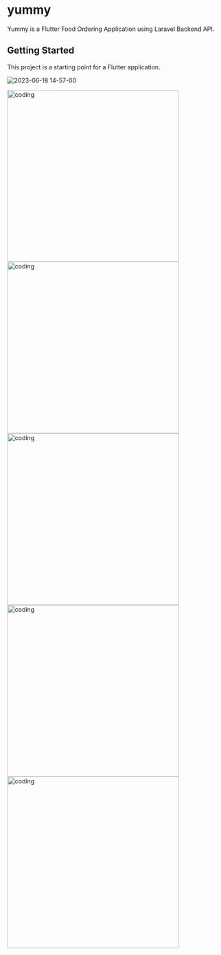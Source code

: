 # yummy

Yummy is a Flutter Food Ordering Application using Laravel Backend API.

## Getting Started

This project is a starting point for a Flutter application.

![2023-06-18 14-57-00](https://github.com/Samindu-Denuwan/yummy-Flutter-App/assets/86373715/28fc8123-87fb-41a2-bef6-a8dca99065fb)


 <img  alt="coding" width="400" src="https://github.com/Samindu-Denuwan/yummy/blob/main/Screenshot_1687080931.png">

<img  alt="coding" width="400" src="https://github.com/Samindu-Denuwan/yummy/blob/main/Screenshot_1687080938.png">

<img  alt="coding" width="400" src="https://github.com/Samindu-Denuwan/yummy/blob/main/Screenshot_1687080944.png">

<img  alt="coding" width="400" src="https://github.com/Samindu-Denuwan/yummy/blob/main/Screenshot_1687081039.png">
  
<img  alt="coding" width="400" src="https://github.com/Samindu-Denuwan/yummy/blob/main/Screenshot_1687081046.png">










